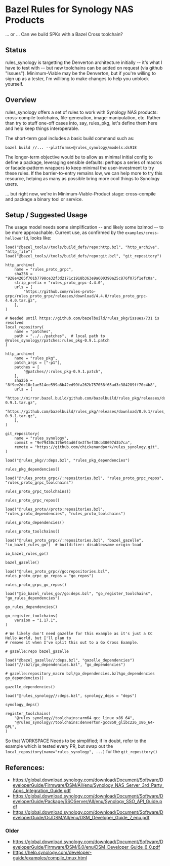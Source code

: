 # Bazel Rules for Synology NAS Products

... or ...  Can we build SPKs with a Bazel Cross toolchain?

## Status

rules_synology is targetting the Denverton architecture initially -- it's what I have to test with
-- but new toolchains can be added on request (via github "Issues").  Minimum-Viable may be the
Denverton, but if you're willing to sign up as a tester, I'm willibng to make changes to help you
unblock yourself.

## Overview

rules_synology offers a set of rules to work with Synology NAS products: cross-compile toolchains,
file-generation, image-manipulation, etc.  Rather than try to stuff one-off cases into, say,
rules_pkg, let's define them here and help keep things interoperable.

The short-term goal includes a basic build command such as:
```
bazel build //... --platforms=@rules_synology/models:ds918
```

The longer-term objective would be to allow as minimal initial config to define a package,
leveraging sensible defaults: perhaps a series of macros or facade-patterm wrappers to keep minimal
the user-investment to try these rules.  If the barrier-to-entry remains low, we can help more to
try this resource, helping as many as possible bring more cool things to Synology users.

... but right now, we're in Minimum-Viable-Product stage: cross-compile and package a binary tool
or service.

## Setup / Suggested Usage

The usage model needs some simplification -- and likely some bzlmod -- to be more approachable.
Current use, as confirmed by the `examples/cross-helloworld`, looks like:

```
load("@bazel_tools//tools/build_defs/repo:http.bzl", "http_archive", "http_file")
load("@bazel_tools//tools/build_defs/repo:git.bzl", "git_repository")

http_archive(
    name = "rules_proto_grpc",
    sha256 = "928e4205f701b7798ce32f3d2171c1918b363e9a600390a25c876f075f1efc0a",
    strip_prefix = "rules_proto_grpc-4.4.0",
    urls = [
        "https://github.com/rules-proto-grpc/rules_proto_grpc/releases/download/4.4.0/rules_proto_grpc-4.4.0.tar.gz",
    ],
)

# Needed until https://github.com/bazelbuild/rules_pkg/issues/731 is resolved
local_repository(
    name = "patches",
    path = "../../patches",  # local path to @rules_synology//patches:rules_pkg-0.9.1.patch
)

http_archive(
    name = "rules_pkg",
    patch_args = ["-p1"],
    patches = [
        "@patches//:rules_pkg-0.9.1.patch",
    ],
    sha256 = "8f9ee2dc10c1ae514ee599a8b42ed99fa262b757058f65ad3c384289ff70c4b8",
    urls = [
        "https://mirror.bazel.build/github.com/bazelbuild/rules_pkg/releases/download/0.9.1/rules_pkg-0.9.1.tar.gz",
        "https://github.com/bazelbuild/rules_pkg/releases/download/0.9.1/rules_pkg-0.9.1.tar.gz",
    ],
)

git_repository(
    name = "rules_synology",
    commit = "9e79430c176e94ad6f4e2f5ef38cb30697d3b7ca",
    remote = "https://github.com/chickenandpork/rules_synology.git",
)

load("@rules_pkg//:deps.bzl", "rules_pkg_dependencies")

rules_pkg_dependencies()

load("@rules_proto_grpc//:repositories.bzl", "rules_proto_grpc_repos", "rules_proto_grpc_toolchains")

rules_proto_grpc_toolchains()

rules_proto_grpc_repos()

load("@rules_proto//proto:repositories.bzl", "rules_proto_dependencies", "rules_proto_toolchains")

rules_proto_dependencies()

rules_proto_toolchains()

load("@rules_proto_grpc//:repositories.bzl", "bazel_gazelle", "io_bazel_rules_go")  # buildifier: disable=same-origin-load

io_bazel_rules_go()

bazel_gazelle()

load("@rules_proto_grpc//go:repositories.bzl", rules_proto_grpc_go_repos = "go_repos")

rules_proto_grpc_go_repos()

load("@io_bazel_rules_go//go:deps.bzl", "go_register_toolchains", "go_rules_dependencies")

go_rules_dependencies()

go_register_toolchains(
    version = "1.17.1",
)

# We likely don't need gazelle for this example as it's just a CC Hello World, but I'll plan to
# remove it when I've split this out to a Go Cross Example.

# gazelle:repo bazel_gazelle

load("@bazel_gazelle//:deps.bzl", "gazelle_dependencies")
load("//:bzl/go_dependencies.bzl", "go_dependencies")

# gazelle:repository_macro bzl/go_dependencies.bzl%go_dependencies
go_dependencies()

gazelle_dependencies()

load("@rules_synology//:deps.bzl", synology_deps = "deps")

synology_deps()

register_toolchains(
    "@rules_synology//toolchains:arm64_gcc_linux_x86_64",
    "@rules_synology//toolchains:denverton-gcc850_glibc226_x86_64-GPL",
)
```

So that WORKSPACE Needs to be simplified; if in doubt, refer to the example which is tested every
PR, but swap out the `local_repository(name="rules_synology", ...)` for the `git_repository()`




## References:
 - https://global.download.synology.com/download/Document/Software/DeveloperGuide/Firmware/DSM/All/enu/Synology_NAS_Server_3rd_Party_Apps_Integration_Guide.pdf
 - https://global.download.synology.com/download/Document/Software/DeveloperGuide/Package/SSOServer/All/enu/Synology_SSO_API_Guide.pdf
 - https://global.download.synology.com/download/Document/Software/DeveloperGuide/Os/DSM/All/enu/DSM_Developer_Guide_7_enu.pdf

### Older

 - https://global.download.synology.com/download/Document/Software/DeveloperGuide/Firmware/DSM/6.0/enu/DSM_Developer_Guide_6_0.pdf
 - https://help.synology.com/developer-guide/examples/compile_tmux.html
